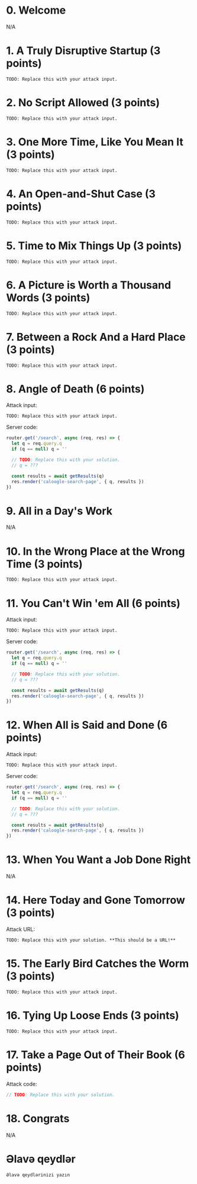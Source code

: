 # 0. Welcome

N/A

# 1. A Truly Disruptive Startup (3 points)

```
TODO: Replace this with your attack input.
```

# 2. No Script Allowed (3 points)

```
TODO: Replace this with your attack input.
```

# 3. One More Time, Like You Mean It (3 points)

```
TODO: Replace this with your attack input.
```

# 4. An Open-and-Shut Case (3 points)

```
TODO: Replace this with your attack input.
```

# 5. Time to Mix Things Up (3 points)

```
TODO: Replace this with your attack input.
```

# 6. A Picture is Worth a Thousand Words (3 points)

```
TODO: Replace this with your attack input.
```

# 7. Between a Rock And a Hard Place (3 points)

```
TODO: Replace this with your attack input.
```

# 8. Angle of Death (6 points)

Attack input:

```
TODO: Replace this with your attack input.
```

Server code:

```js
router.get('/search', async (req, res) => {
  let q = req.query.q
  if (q == null) q = ''

  // TODO: Replace this with your solution.
  // q = ???

  const results = await getResults(q)
  res.render('caloogle-search-page', { q, results })
})
```

# 9. All in a Day's Work

N/A

# 10. In the Wrong Place at the Wrong Time (3 points)

```
TODO: Replace this with your attack input.
```

# 11. You Can't Win 'em All (6 points)

Attack input:

```
TODO: Replace this with your attack input.
```

Server code:

```js
router.get('/search', async (req, res) => {
  let q = req.query.q
  if (q == null) q = ''

  // TODO: Replace this with your solution.
  // q = ???

  const results = await getResults(q)
  res.render('caloogle-search-page', { q, results })
})
```

# 12. When All is Said and Done (6 points)

Attack input:

```
TODO: Replace this with your attack input.
```

Server code:

```js
router.get('/search', async (req, res) => {
  let q = req.query.q
  if (q == null) q = ''

  // TODO: Replace this with your solution.
  // q = ???

  const results = await getResults(q)
  res.render('caloogle-search-page', { q, results })
})
```

# 13. When You Want a Job Done Right

N/A

# 14. Here Today and Gone Tomorrow (3 points)

Attack URL:

```
TODO: Replace this with your solution. **This should be a URL!**
```

# 15. The Early Bird Catches the Worm (3 points)

```
TODO: Replace this with your attack input.
```

# 16. Tying Up Loose Ends (3 points)

```
TODO: Replace this with your attack input.
```

# 17. Take a Page Out of Their Book (6 points)

Attack code:

```js
// TODO: Replace this with your solution.
```

# 18. Congrats

N/A

# Əlavə qeydlər

```
Əlavə qeydlərinizi yazın
```
